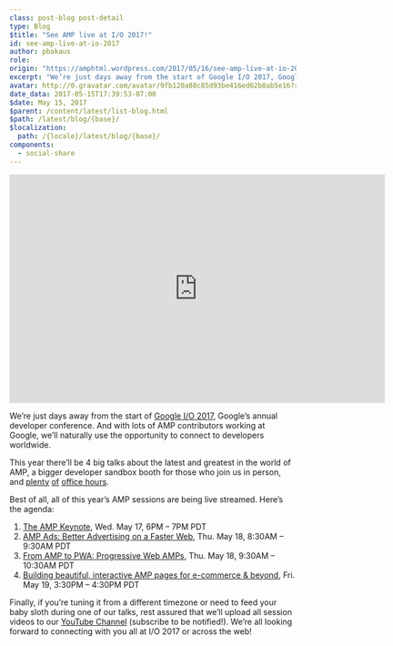 ```yaml
---
class: post-blog post-detail
type: Blog
$title: "See AMP live at I/O 2017!"
id: see-amp-live-at-io-2017
author: pbakaus
role: 
origin: "https://amphtml.wordpress.com/2017/05/16/see-amp-live-at-io-2017/amp/"
excerpt: "We’re just days away from the start of Google I/O 2017, Google’s annual developer conference. Join us live or on the live stream!"
avatar: http://0.gravatar.com/avatar/9fb120a88c85d93be416ed62b8ab5e16?s=96&d=identicon&r=G
date_data: 2017-05-15T17:39:53-07:00
$date: May 15, 2017
$parent: /content/latest/list-blog.html
$path: /latest/blog/{base}/
$localization:
  path: /{locale}/latest/blog/{base}/
components:
  - social-share
---
```


<div class="amp-wp-article-content">
<div class="jetpack-video-wrapper"><iframe class='youtube-player' type='text/html' width='660' height='402' src='https://www.youtube.com/embed/rTwoOJAh6kM?version=3&#038;rel=1&#038;fs=1&#038;autohide=2&#038;showsearch=0&#038;showinfo=1&#038;iv_load_policy=1&#038;wmode=transparent' allowfullscreen='true' style='border:0;'></iframe></div>
<p>We’re just days away from the start of <a href="https://events.google.com/io/">Google I/O 2017</a>, Google’s annual developer conference. And with lots of AMP contributors working at Google, we’ll naturally use the opportunity to connect to developers worldwide.</p>
<p>This year there&#8217;ll be 4 big talks about the latest and greatest in the world of AMP, a bigger developer sandbox booth for those who join us in person, and <a href="https://events.google.com/io/schedule/?section=may-17&amp;sid=caf11654-2811-43bf-b509-fe0458d1fb3f&amp;track=mobileweb">plenty</a> <a href="https://events.google.com/io/schedule/?section=may-18&amp;sid=0a77265f-e197-4592-ae8f-121dbe494682&amp;track=mobileweb">of</a> <a href="https://events.google.com/io/schedule/?section=may-19&amp;sid=c8f513ae-c14c-4da0-8641-4fa80f1f1ccd&amp;track=mobileweb">office hours</a>.</p>
<p>Best of all, all of this year’s AMP sessions are being live streamed. Here’s the agenda:</p>
<ol>
<li><a href="https://events.google.com/io/schedule/?section=may-17&amp;sid=4a79267f-f0ff-4db3-b60a-6f49bddf63dd&amp;track=mobileweb">The AMP Keynote</a>, Wed. May 17, 6PM &#8211; 7PM PDT</li>
<li><a href="https://events.google.com/io/schedule/?section=may-18&amp;sid=c2ff9879-113b-417a-b611-c4d37815c8d8&amp;track=mobileweb">AMP Ads: Better Advertising on a Faster Web</a>, Thu. May 18, 8:30AM &#8211; 9:30AM PDT</li>
<li><a href="https://events.google.com/io/schedule/?section=may-18&amp;sid=b5355230-00c5-473b-aee8-5e2199190ebe&amp;track=mobileweb">From AMP to PWA: Progressive Web AMPs</a>, Thu. May 18, 9:30AM &#8211; 10:30AM PDT</li>
<li><a href="https://events.google.com/io/schedule/?section=may-19&amp;sid=a73c46cc-7732-4acc-b205-37be05338302&amp;track=mobileweb">Building beautiful, interactive AMP pages for e-commerce &amp; beyond</a>, Fri. May 19, 3:30PM &#8211; 4:30PM PDT</li>
</ol>
<p>Finally, if you’re tuning it from a different timezone or need to feed your baby sloth during one of our talks, rest assured that we’ll upload all session videos to our <a href="https://www.youtube.com/TheAMPProject">YouTube Channel</a> (subscribe to be notified!). We’re all looking forward to connecting with you all at I/O 2017 or across the web!</p><br />  
</div>

